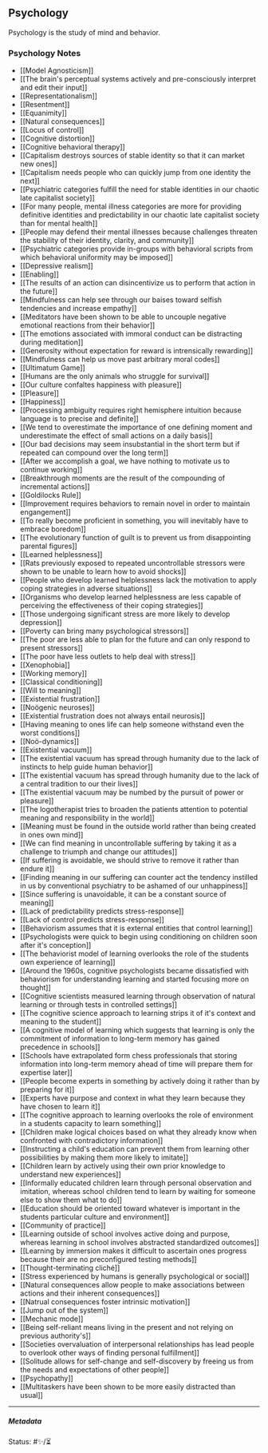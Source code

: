 ## Psychology

Psychology is the study of mind and behavior. 

### Psychology Notes

- [[Model Agnosticism]]
- [[The brain's perceptual systems actively and pre-consciously interpret and edit their input]]
- [[Representationalism]]
- [[Resentment]]
- [[Equanimity]]
- [[Natural consequences]]
- [[Locus of control]]
- [[Cognitive distortion]]
- [[Cognitive behavioral therapy]]
- [[Capitalism destroys sources of stable identity so that it can market new ones]]
- [[Capitalism needs people who can quickly jump from one identity the next]]
- [[Psychiatric categories fulfill the need for stable identities in our chaotic late capitalist society]]
- [[For many people, mental illness categories are more for providing definitive identities and predictability in our chaotic late capitalist society than for mental health]]
- [[People may defend their mental illnesses because challenges threaten the stability of their identity, clarity, and community]]
- [[Psychiatric categories provide in-groups with behavioral scripts from which behavioral uniformity may be imposed]]
- [[Depressive realism]]
- [[Enabling]]
- [[The results of an action can disincentivize us to perform that action in the future]]
- [[Mindfulness can help see through our baises toward selfish tendencies and increase empathy]]
- [[Meditators have been shown to be able to uncouple negative emotional reactions from their behavior]]
- [[The emotions associated with immoral conduct can be distracting during meditation]]
- [[Generosity without expectation for reward is intrensically rewarding]]
- [[Mindfulness can help us move past arbitrary moral codes]]
- [[Ultimatum Game]]
- [[Humans are the only animals who struggle for survival]]
- [[Our culture confaltes happiness with pleasure]]
- [[Pleasure]]
- [[Happiness]]
- [[Processing ambiguity requires right hemisphere intuition because language is to precise and definite]]
- [[We tend to overestimate the importance of one defining moment and underestimate the effect of small actions on a daily basis]]
- [[Our bad decisions may seem insubstantial in the short term but if repeated can compound over the long term]]
- [[After we accomplish a goal, we have nothing to motivate us to continue working]]
- [[Breakthrough moments are the result of the compounding of incremental actions]]
- [[Goldilocks Rule]]
- [[Improvement requires behaviors to remain novel in order to maintain engangement]]
- [[To really become proficient in something, you will inevitably have to embrace boredom]]
- [[The evolutionary function of guilt is to prevent us from disappointing parental figures]]
- [[Learned helplessness]]
- [[Rats previously exposed to repeated uncontrollable stressors were shown to be unable to learn how to avoid shocks]]
- [[People who develop learned helplessness lack the motivation to apply coping strategies in adverse situations]]
- [[Organisms who develop learned helplessness are less capable of perceiving the effectiveness of their coping strategies]]
- [[Those undergoing significant stress are more likely to develop depression]]
- [[Poverty can bring many psychological stressors]]
- [[The poor are less able to plan for the future and can only respond to present stressors]]
- [[The poor have less outlets to help deal with stress]]
- [[Xenophobia]]
- [[Working memory]]
- [[Classical conditioning]]
- [[Will to meaning]]
- [[Existential frustration]]
- [[Noögenic neuroses]]
- [[Existential frustration does not always entail neurosis]]
- [[Having meaning to ones life can help someone withstand even the worst conditions]]
- [[Noö-dynamics]]
- [[Existential vacuum]]
- [[The existential vacuum has spread through humanity due to the lack of instincts to help guide human behavior]]
- [[The existential vacuum has spread through humanity due to the lack of a central tradition to our their lives]]
- [[The existential vacuum may be numbed by the pursuit of power or pleasure]]
- [[The logotherapist tries to broaden the patients attention to potential meaning and responsibility in the world]]
- [[Meaning must be found in the outside world rather than being created in ones own mind]]
- [[We can find meaning in uncontrollable suffering by taking it as a challenge to triumph and change our attitudes]]
- [[If suffering is avoidable, we should strive to remove it rather than endure it]]
- [[Finding meaning in our suffering can counter act the tendency instilled in us by conventional psychiatry to be ashamed of our unhappiness]]
- [[Since suffering is unavoidable, it can be a constant source of meaning]]
- [[Lack of predictability predicts stress-response]]
- [[Lack of control predicts stress-response]]
- [[Behaviorism assumes that it is external entities that control learning]]
- [[Psychologists were quick to begin using conditioning on children soon after it's conception]]
- [[The behaviorist model of learning overlooks the role of the students own experience of learning]]
- [[Around the 1960s, cognitive psychologists became dissatisfied with behaviorism for understanding learning and started focusing more on thought]]
- [[Cognitive scientists measured learning through observation of natural learning or through tests in controlled settings]]
- [[The cognitive science approach to learning strips it of it's context and meaning to the student]]
- [[A cognitive model of learning which suggests that learning is only the commitment of information to long-term memory has gained precedence in schools]]
- [[Schools have extrapolated form chess professionals that storing information into long-term memory ahead of time will prepare them for expertise later]]
- [[People become experts in something by actively doing it rather than by preparing for it]]
- [[Experts have purpose and context in what they learn because they have chosen to learn it]]
- [[The cognitive approach to learning overlooks the role of environment in a students capacity to learn something]]
- [[Children make logical choices based on what they already know when confronted with contradictory information]]
- [[Instructing a child's education can prevent them from learning other possibilities by making them more likely to imitate]]
- [[Children learn by actively using their own prior knowledge to understand new experiences]]
- [[Informally educated children learn through personal observation and imitation, whereas school children tend to learn by waiting for someone else to show them what to do]]
- [[Education should be oriented toward whatever is important in the students particular culture and environment]]
- [[Community of practice]]
- [[Learning outside of school involves active doing and purpose, whereas learning in school involves abstracted standardized outcomes]]
- [[Learning by immersion makes it difficult to ascertain ones progress because their are no preconfigured testing methods]]
- [[Thought-terminating cliché]]
- [[Stress experienced by humans is generally psychological or social]]
- [[Natural consequences allow people to make associations between actions and their inherent consequences]]
- [[Natrual consequences foster intrinsic motivation]]
- [[Jump out of the system]]
- [[Mechanic mode]]
- [[Being self-reliant means living in the present and not relying on previous authority's]]
- [[Societies overvaluation of interpersonal relationships has lead people to overlook other ways of finding personal fulfillment]]
- [[Solitude allows for self-change and self-discovery by freeing us from the needs and expectations of other people]]
- [[Psychopathy]]
- [[Multitaskers have been shown to be more easily distracted than usual]]

___

##### Metadata

Status: #✨/⏳ 